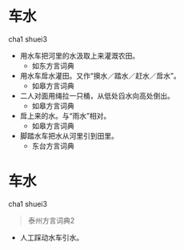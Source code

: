 # 车水
cha1 shuei3
+ 用水车把河里的水汲取上来灌溉农田。
  * 如东方言词典
+ 用水车戽水灌田。又作“擙水／踏水／赶水／戽水”。
  * 如皋方言词典
+ 二人对面用绳拉一只桶，从低处舀水向高处倒出。
  * 如皋方言词典
+ 戽上来的水。与“雨水”相对。
  * 如皋方言词典
+ 脚踏水车把水从河里引到田里。
  * 东台方言词典

# 车水
cha1 shuei3
> 泰州方言词典2
- 人工踩动水车引水。
